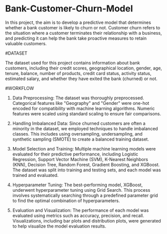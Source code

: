 # Bank-Customer-Churn-Model
In this project, the aim is to develop a predictive model that determines whether a bank customer is likely to churn or not. Customer churn refers to the situation where a customer terminates their relationship with a business, and predicting it can help the bank take proactive measures to retain valuable customers.


#DATASET

The dataset used for this project contains information about bank customers, including their credit scores, geographical location, gender, age, tenure, balance, number of products, credit card status, activity status, estimated salary, and whether they have exited the bank (churned) or not.



#WORKFLOW


1. Data Preprocessing: The dataset was thoroughly preprocessed. Categorical features like "Geography" and "Gender" were one-hot encoded for compatibility with machine learning algorithms. Numeric features were scaled using standard scaling to ensure fair comparisons.

2. Handling Imbalanced Data: Since churned customers are often a minority in the dataset, we employed techniques to handle imbalanced classes. This includes using oversampling, undersampling, and synthetic sampling (SMOTE) to create a balanced training dataset.

3. Model Selection and Training: Multiple machine learning models were evaluated for their predictive performance, including Logistic Regression, Support Vector Machine (SVM), K-Nearest Neighbors (KNN), Decision Tree, Random Forest, Gradient Boosting, and XGBoost. The dataset was split into training and testing sets, and each model was trained and evaluated.

4. Hyperparameter Tuning: The best-performing model, XGBoost, underwent hyperparameter tuning using Grid Search. This process involves systematically searching through a predefined parameter grid to find the optimal combination of hyperparameters.

5. Evaluation and Visualization: The performance of each model was evaluated using metrics such as accuracy, precision, and recall. Visualizations, including bar plots and distribution plots, were generated to help visualize the model evaluation results.
